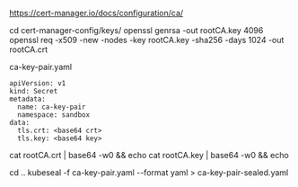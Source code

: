 https://cert-manager.io/docs/configuration/ca/

cd cert-manager-config/keys/
openssl genrsa -out rootCA.key 4096
openssl req -x509 -new -nodes -key rootCA.key -sha256 -days 1024 -out rootCA.crt

ca-key-pair.yaml
```
apiVersion: v1
kind: Secret
metadata:
  name: ca-key-pair
  namespace: sandbox
data:
  tls.crt: <base64 crt>
  tls.key: <base64 key>
```

cat rootCA.crt | base64 -w0 && echo
cat rootCA.key | base64 -w0 && echo

cd ..
kubeseal -f ca-key-pair.yaml --format yaml > ca-key-pair-sealed.yaml